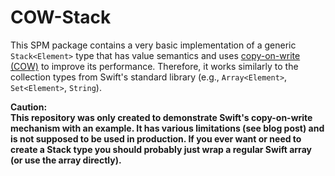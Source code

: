 # COW-Stack

This SPM package contains a very basic implementation of a generic `Stack<Element>` type that has value semantics and uses [copy-on-write (COW)](https://en.wikipedia.org/wiki/Copy-on-write) to improve its performance.
Therefore, it works similarly to the collection types from Swift's standard library (e.g., `Array<Element>`, `Set<Element>`, `String`).

**Caution:  
This repository was only created to demonstrate Swift's copy-on-write mechanism with an example.
It has various limitations (see blog post) and is not supposed to be used in production. If you ever want
or need to create a Stack type you should probably just wrap a regular Swift array (or use the array directly).**
